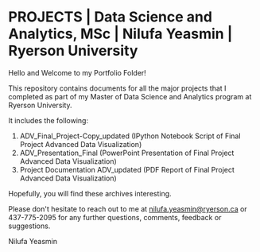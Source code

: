 # PROJECTS | Data Science and Analytics, MSc | Nilufa Yeasmin | Ryerson University

Hello and Welcome to my Portfolio Folder!

This repository contains documents for all the major projects that I completed as part of my Master of Data Science and Analytics program at Ryerson University.

It includes the following:
  1. ADV_Final_Project-Copy_updated (IPython Notebook Script of Final Project Advanced Data Visualization)
  2. ADV_Presentation_Final (PowerPoint Presentation of Final Project Advanced Data Visualization)
  3. Project Documentation ADV_updated (PDF Report of Final Project Advanced Data Visualization)
  
 
 
Hopefully, you will find these archives interesting.
  
Please don't hesitate to reach out to me at nilufa.yeasmin@ryerson.ca or 437-775-2095 for any further questions, comments, feedback or suggestions.

Nilufa Yeasmin
